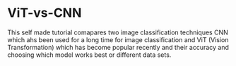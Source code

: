 # ViT-vs-CNN
This self made tutorial comapares two image classification techniques CNN which ahs been used for a long time for image classification and ViT (Vision Transformation) which has become popular recently and their accuracy and choosing which model works best or different data sets.
